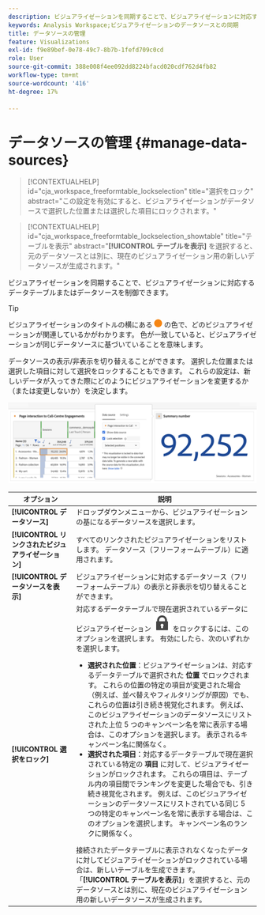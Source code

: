 ```yaml
---
description: ビジュアライゼーションを同期することで、ビジュアライゼーションに対応するデータテーブルまたはデータソースを制御できます。
keywords: Analysis Workspace;ビジュアライゼーションのデータソースとの同期
title: データソースの管理
feature: Visualizations
exl-id: f9e89bef-0e78-49c7-8b7b-1fefd709c0cd
role: User
source-git-commit: 388e008f4ee092dd8224bfacd020cdf762d4fb82
workflow-type: tm+mt
source-wordcount: '416'
ht-degree: 17%

---
```


# データソースの管理 {#manage-data-sources}

<!-- markdownlint-disable MD034 -->

>[!CONTEXTUALHELP]
>id="cja_workspace_freeformtable_lockselection"
>title="選択をロック"
>abstract="この設定を有効にすると、ビジュアライゼーションがデータソースで選択した位置または選択した項目にロックされます。"

<!-- markdownlint-enable MD034 -->

<!-- markdownlint-disable MD034 -->

>[!CONTEXTUALHELP]
>id="cja_workspace_freeformtable_lockselection_showtable"
>title="テーブルを表示"
>abstract="**[!UICONTROL テーブルを表示]** を選択すると、元のデータソースとは別に、現在のビジュアライゼーション用の新しいデータソースが生成されます。"

<!-- markdownlint-enable MD034 -->



ビジュアライゼーションを同期することで、ビジュアライゼーションに対応するデータテーブルまたはデータソースを制御できます。

>[!TIP]
>
>ビジュアライゼーションのタイトルの横にある ![ ステータスオレンジ ](/help/assets/icons/StatusOrange.svg) の色で、どのビジュアライゼーションが関連しているかがわかります。 色が一致していると、ビジュアライゼーションが同じデータソースに基づいていることを意味します。
>

データソースの表示/非表示を切り替えることができます。 選択した位置または選択した項目に対して選択をロックすることもできます。 これらの設定は、新しいデータが入ってきた際にどのようにビジュアライゼーションを変更するか（または変更しないか）を決定します。

![ 次の節で説明するオプションを示したデータSourceオプションダイアログ ](assets/lock-selection.png)


| オプション | 説明 |
|--- |--- |
| **[!UICONTROL データソース]** | ドロップダウンメニューから、ビジュアライゼーションの基になるデータソースを選択します。 |
| **[!UICONTROL リンクされたビジュアライゼーション]** | すべてのリンクされたビジュアライゼーションをリストします。 データソース（フリーフォームテーブル）に適用されます。 |
| **[!UICONTROL データソースを表示]** | ビジュアライゼーションに対応するデータソース（フリーフォームテーブル）の表示と非表示を切り替えることができます。 |
| **[!UICONTROL 選択をロック]** | 対応するデータテーブルで現在選択されているデータにビジュアライゼーション ![LockClosed](/help/assets/icons/LockClosed.svg) をロックするには、このオプションを選択します。 有効にしたら、次のいずれかを選択します。  <ul><li>**選択された位置**：ビジュアライゼーションは、対応するデータテーブルで選択された **位置** でロックされます。 これらの位置の特定の項目が変更された場合（例えば、並べ替えやフィルタリングが原因）でも、これらの位置は引き続き視覚化されます。 例えば、このビジュアライゼーションのデータソースにリストされた上位 5 つのキャンペーン名を常に表示する場合は、このオプションを選択します。 表示されるキャンペーン名に関係なく。</li> <li>**選択された項目**：対応するデータテーブルで現在選択されている特定の **項目** に対して、ビジュアライゼーションがロックされます。 これらの項目は、テーブル内の項目間でランキングを変更した場合でも、引き続き視覚化されます。 例えば、このビジュアライゼーションのデータソースにリストされている同じ 5 つの特定のキャンペーン名を常に表示する場合は、このオプションを選択します。 キャンペーン名のランクに関係なく。</li></ul>接続されたデータテーブルに表示されなくなったデータに対してビジュアライゼーションがロックされている場合は、新しいテーブルを生成できます。 「**[!UICONTROL テーブルを表示]**」を選択すると、元のデータソースとは別に、現在のビジュアライゼーション用の新しいデータソースが生成されます。 |
